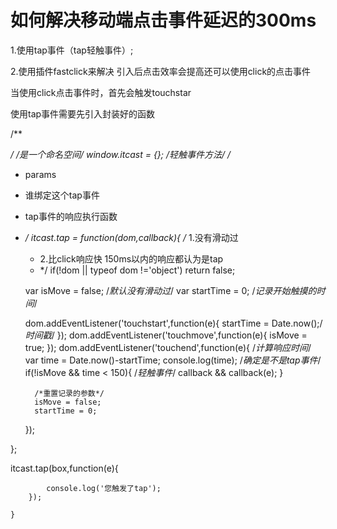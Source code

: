 # 如何解决移动端点击事件延迟的300ms

1.使用tap事件（tap轻触事件）;

2.使用插件fastclick来解决 引入后点击效率会提高还可以使用click的点击事件

当使用click点击事件时，首先会触发touchstar

使用tap事件需要先引入封装好的函数

/**

 */
/*是一个命名空间*/
window.itcast = {};
/*轻触事件方法*/
/*

* params
* 谁绑定这个tap事件
* tap事件的响应执行函数
* */
     itcast.tap = function(dom,callback){
       /* 1.没有滑动过
     * 2.比click响应快   150ms以内的响应都认为是tap
     * */
    if(!dom || typeof dom !='object') return false;

    var isMove = false; /*默认没有滑动过*/
    var startTime = 0; /*记录开始触摸的时间*/
    
    dom.addEventListener('touchstart',function(e){
        startTime = Date.now();/*时间戳*/
    });
    dom.addEventListener('touchmove',function(e){
        isMove = true;
    });
    dom.addEventListener('touchend',function(e){
        /*计算响应时间*/
        var time = Date.now()-startTime;
        console.log(time);
        /*确定是不是tap事件*/
        if(!isMove && time < 150){
            /*轻触事件*/
            callback && callback(e);
        }
    
        /*重置记录的参数*/
        isMove = false;
        startTime = 0;
    });

};

 itcast.tap(box,function(e){

            console.log('您触发了tap');
        });
    
    }
